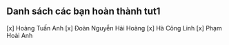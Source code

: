 ## Danh sách các bạn hoàn thành tut1
[x] Hoàng Tuấn Anh
[x] Đoàn Nguyễn Hải Hoàng
[x] Hà Công Linh
[x] Phạm Hoài Anh